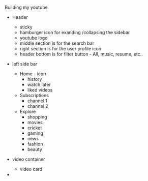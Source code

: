 Building my youtube 


 - Header
    - sticky
    - hamburger icon for exanding /collapsing the sidebar
    - youtube logo
    - middle section is for the search bar
    - right section is for the user profile icon
    - header bottom is for filter button - All, music, resume, etc..


- left side bar
    - Home - icon
        - history
        - watch later
        - liked videos
    - Subscriptions 
        - channel 1
        - channel 2
    - Explore
        - shopping
        - movies
        - cricket
        - gaming
        - news
        - fashion
        - beauty

- video container
    - video card
    


- 

